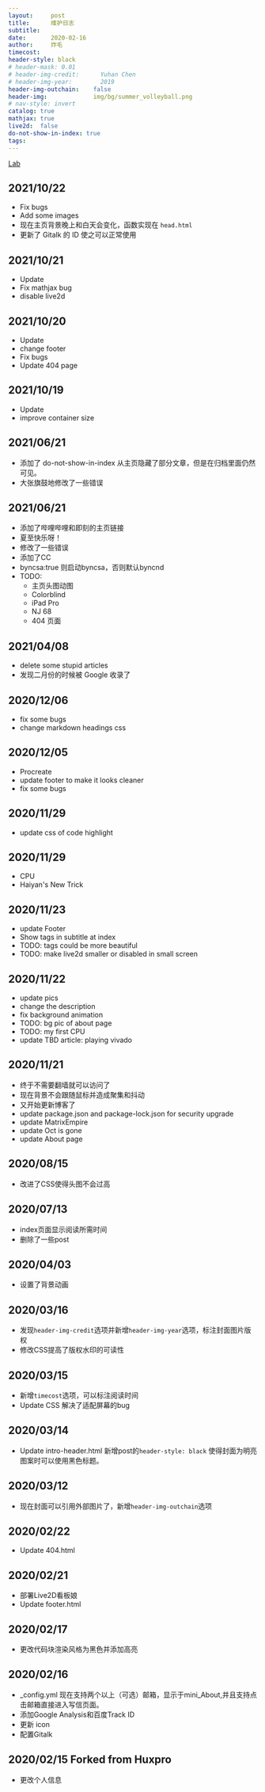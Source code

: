 ```yaml
---
layout:     post
title:      维护日志
subtitle:   
date:       2020-02-16
author:     炸毛
timecost:   
header-style: black
# header-mask: 0.01
# header-img-credit:      Yuhan Chen
# header-img-year:        2019 
header-img-outchain:    false
header-img:             img/bg/summer_volleyball.png
# nav-style: invert
catalog: true
mathjax: true
live2d:  false
do-not-show-in-index: true
tags:
---
```


[Lab](https://cleveryh.github.io/testpages/test.html)

## 2021/10/22

- Fix bugs
- Add some images
- 现在主页背景晚上和白天会变化，函数实现在 `head.html`
- 更新了 Gitalk 的 ID 使之可以正常使用

## 2021/10/21

- Update
- Fix mathjax bug
- disable live2d

## 2021/10/20

- Update
- change footer
- Fix bugs
- Update 404 page

## 2021/10/19

- Update
- improve container size

## 2021/06/21

- 添加了 do-not-show-in-index 从主页隐藏了部分文章，但是在归档里面仍然可见。
- 大张旗鼓地修改了一些错误

## 2021/06/21

- 添加了哔哩哔哩和即刻的主页链接
- 夏至快乐呀！
- 修改了一些错误
- 添加了CC
- byncsa:true 则启动byncsa，否则默认byncnd
- TODO:
  - 主页头图动图
  - Colorblind
  - iPad Pro
  - NJ 68
  - 404 页面

## 2021/04/08

- delete some stupid articles
- 发现二月份的时候被 Google 收录了

## 2020/12/06

- fix some bugs
- change markdown headings css

## 2020/12/05

- Procreate
- update footer to make it looks cleaner
- fix some bugs

## 2020/11/29

- update css of code highlight

## 2020/11/29

- CPU
- Haiyan's New Trick

## 2020/11/23

- update Footer
- Show tags in subtitle at index
- TODO: tags could be more beautiful
- TODO: make live2d smaller or disabled in small screen

## 2020/11/22

- update pics
- change the description
- fix background animation
- TODO: bg pic of about page
- TODO: my first CPU
- update TBD article: playing vivado

## 2020/11/21

- 终于不需要翻墙就可以访问了
- 现在背景不会跟随鼠标并造成聚集和抖动
- 又开始更新博客了
- update package.json and package-lock.json for security upgrade
- update MatrixEmpire
- update Oct is gone
- update About page

## 2020/08/15

- 改进了CSS使得头图不会过高

## 2020/07/13

- index页面显示阅读所需时间
- 删除了一些post

## 2020/04/03

- 设置了背景动画

## 2020/03/16

- 发现`header-img-credit`选项并新增`header-img-year`选项，标注封面图片版权
- 修改CSS提高了版权水印的可读性

## 2020/03/15

- 新增`timecost`选项，可以标注阅读时间
- Update CSS 解决了适配屏幕的bug

## 2020/03/14

- Update intro-header.html 新增post的`header-style: black` 使得封面为明亮图案时可以使用黑色标题。

## 2020/03/12

- 现在封面可以引用外部图片了，新增`header-img-outchain`选项

## 2020/02/22

- Update 404.html

## 2020/02/21

- 部署Live2D看板娘
- Update footer.html

## 2020/02/17

- 更改代码块渲染风格为黑色并添加高亮

## 2020/02/16 

- _config.yml 现在支持两个以上（可选）邮箱，显示于mini_About,并且支持点击邮箱直接进入写信页面。
- 添加Google Analysis和百度Track ID
- 更新 icon
- 配置Gitalk

## 2020/02/15 Forked from Huxpro

- 更改个人信息

